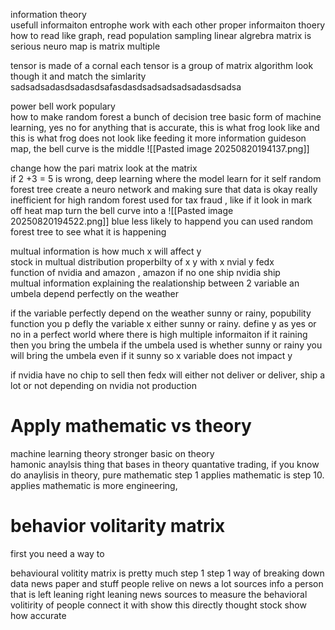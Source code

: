information theory  
usefull informaiton entrophe work with each other proper informaiton thoery how to read like graph, read population sampling 
linear algrebra matrix is serious 
neuro map is matrix multiple 

tensor is made of a cornal each tensor is a group of matrix algorithm look though it and match  the simlarity sadsadsadasdsadasdsafasdasdsadsadsadsadasdsadsa

power bell work populary  
how to make 
random forest a bunch of decision tree basic form of machine learning, yes no for anything that is accurate, this is what frog look like and this is what frog does not look like 
feeding it more information 
guideson map, the bell curve is the middle 
![[Pasted image 20250820194137.png]]

change how the pari matrix look at the matrix  
if 2 +3  = 5 is wrong,
deep learning where the model learn for it self 
random forest tree  create  a  neuro network  and making sure that data is okay really inefficient for high 
random  forest used for  tax fraud ,  like if it look in mark off heat map turn the bell curve into a 
![[Pasted image 20250820194522.png]]
blue  less likely  to happend 
you can used  random forest tree to see what it is happening 

multual information is how much x will affect y  
stock in multual distribution properbilty of x y with x nvial  y  fedx  
function of  nvidia and amazon ,  amazon
if no one ship nvidia ship  
multual information explaining the realationship between 2 variable 
an umbela depend perfectly on the weather 

if the variable perfectly depend on the weather sunny or rainy,
popubility  function you p defly  the variable x  either sunny or  rainy. define y as yes or no 
in a perfect world where there is high multiple informaiton if it raining then you bring the umbela 
if the umbela used is whether sunny or rainy  you will bring the umbela even if it sunny so x variable does not impact y 

if nvidia have no chip to sell then fedx will either not  deliver or deliver, ship a lot or not depending on nvidia not production 

# Apply  mathematic  vs theory 

machine learning theory 
stronger  basic on theory  
hamonic anaylsis 
thing that bases in theory quantative trading, if you know do anaylisis in theory, pure mathematic  step 1 applies mathematic is step 10. applies mathematic is more engineering, 
# behavior volitarity matrix 
first  you  need a way to  

behavioural  volitity matrix is pretty much step 1 
step 1  way of breaking down data
news paper and stuff 
people relive on news a lot sources info 
a person that is left  leaning right leaning news sources to measure the  behavioral volitirity  of people  connect it with show this directly thought stock show how accurate 
